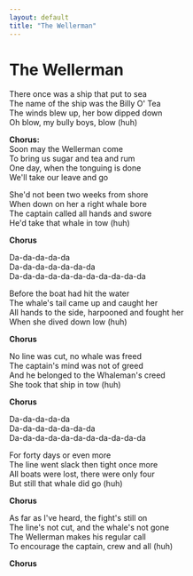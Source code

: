 ```yaml
---
layout: default
title: "The Wellerman"
---
```


# The Wellerman

There once was a ship that put to sea  
The name of the ship was the Billy O' Tea  
The winds blew up, her bow dipped down  
Oh blow, my bully boys, blow (huh)  

**Chorus:**  
Soon may the Wellerman come  
To bring us sugar and tea and rum  
One day, when the tonguing is done  
We'll take our leave and go  

She'd not been two weeks from shore  
When down on her a right whale bore  
The captain called all hands and swore  
He'd take that whale in tow (huh)  

**Chorus**  

Da-da-da-da-da  
Da-da-da-da-da-da-da  
Da-da-da-da-da-da-da-da-da-da-da  

Before the boat had hit the water  
The whale's tail came up and caught her  
All hands to the side, harpooned and fought her  
When she dived down low (huh)  

**Chorus**  

No line was cut, no whale was freed  
The captain's mind was not of greed  
And he belonged to the Whaleman's creed  
She took that ship in tow (huh)  

**Chorus**  

Da-da-da-da-da  
Da-da-da-da-da-da-da  
Da-da-da-da-da-da-da-da-da-da-da  

For forty days or even more  
The line went slack then tight once more  
All boats were lost, there were only four  
But still that whale did go (huh)  

**Chorus**  

As far as I've heard, the fight's still on  
The line's not cut, and the whale's not gone  
The Wellerman makes his regular call  
To encourage the captain, crew and all (huh)  

**Chorus**
